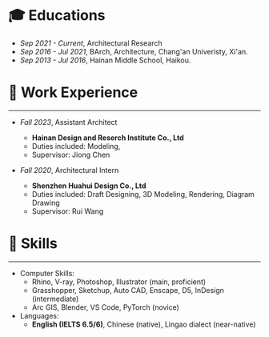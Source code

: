 # 🎓 Educations

* *Sep 2021 - Current*, Architectural Research
* *Sep 2016 - Jul 2021*, BArch, Architecture, Chang'an Univeristy, Xi'an.
* *Sep 2013 - Jul 2016*, Hainan Middle School, Haikou.

# 💼 Work Experience
---
* *Fall 2023*, Assistant Architect
  * **Hainan Design and Reserch Institute Co., Ltd**
  * Duties included: Modeling, 
  * Supervisor: Jiong Chen

* *Fall 2020*, Architectural Intern
  * **Shenzhen Huahui Design Co., Ltd**
  * Duties included: Draft Designing, 3D Modeling, Rendering, Diagram Drawing
  * Supervisor: Rui Wang
  
# 🧩 Skills
---
* Computer Skills:
  * Rhino, V-ray, Photoshop, Illustrator (main, proficient)
  * Grasshopper, Sketchup, Auto CAD, Enscape, D5, InDesign (intermediate)
  * Arc GIS, Blender, VS Code, PyTorch (novice)
* Languages:
  * **English (IELTS 6.5/6)**, Chinese (native), Lingao dialect (near-native)
